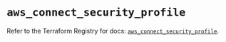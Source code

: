 # `aws_connect_security_profile`

Refer to the Terraform Registry for docs: [`aws_connect_security_profile`](https://registry.terraform.io/providers/hashicorp/aws/6.10.0/docs/resources/connect_security_profile).

